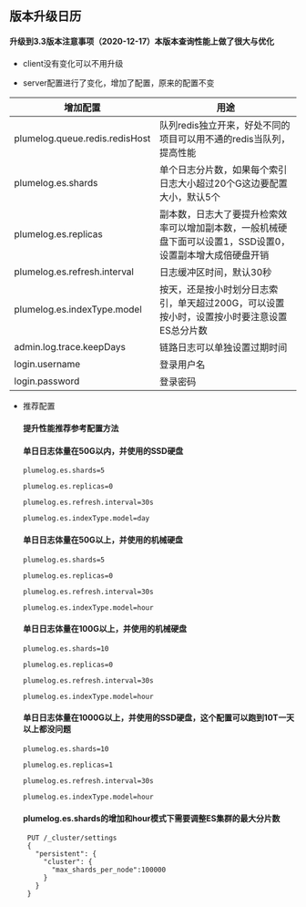  ## 版本升级日历
 
 #### 升级到3.3版本注意事项（2020-12-17）本版本查询性能上做了很大与优化
  
 * client没有变化可以不用升级
 
 * server配置进行了变化，增加了配置，原来的配置不变
    
|  增加配置   | 用途  |
|  ----  | ----  |
|  plumelog.queue.redis.redisHost   | 队列redis独立开来，好处不同的项目可以用不通的redis当队列，提高性能 |
|  plumelog.es.shards   | 单个日志分片数，如果每个索引日志大小超过20个G这边要配置大小，默认5个  |
|  plumelog.es.replicas   | 副本数，日志大了要提升检索效率可以增加副本数，一般机械硬盘下面可以设置1，SSD设置0，设置副本增大成倍硬盘开销  |
|  plumelog.es.refresh.interval   | 日志缓冲区时间，默认30秒  |
|  plumelog.es.indexType.model   | 按天，还是按小时划分日志索引，单天超过200G，可以设置按小时，设置按小时要注意设置ES总分片数  |
|  admin.log.trace.keepDays   | 链路日志可以单独设置过期时间  |
|  login.username   | 登录用户名  |
|  login.password   | 登录密码 |

* 推荐配置

   #### 提升性能推荐参考配置方法
      
    #### 单日日志体量在50G以内，并使用的SSD硬盘
      
      plumelog.es.shards=5
      
      plumelog.es.replicas=0
      
      plumelog.es.refresh.interval=30s
      
      plumelog.es.indexType.model=day
      
    #### 单日日志体量在50G以上，并使用的机械硬盘
      
      plumelog.es.shards=5
      
      plumelog.es.replicas=0
      
      plumelog.es.refresh.interval=30s
      
      plumelog.es.indexType.model=hour
      
    #### 单日日志体量在100G以上，并使用的机械硬盘
      
      plumelog.es.shards=10
      
      plumelog.es.replicas=0
      
      plumelog.es.refresh.interval=30s
      
      plumelog.es.indexType.model=hour
      
    #### 单日日志体量在1000G以上，并使用的SSD硬盘，这个配置可以跑到10T一天以上都没问题
      
      plumelog.es.shards=10
      
      plumelog.es.replicas=1
      
      plumelog.es.refresh.interval=30s
      
      plumelog.es.indexType.model=hour
      
    #### plumelog.es.shards的增加和hour模式下需要调整ES集群的最大分片数
      
       PUT /_cluster/settings
       {
         "persistent": {
           "cluster": {
             "max_shards_per_node":100000
           }
         }
       }
